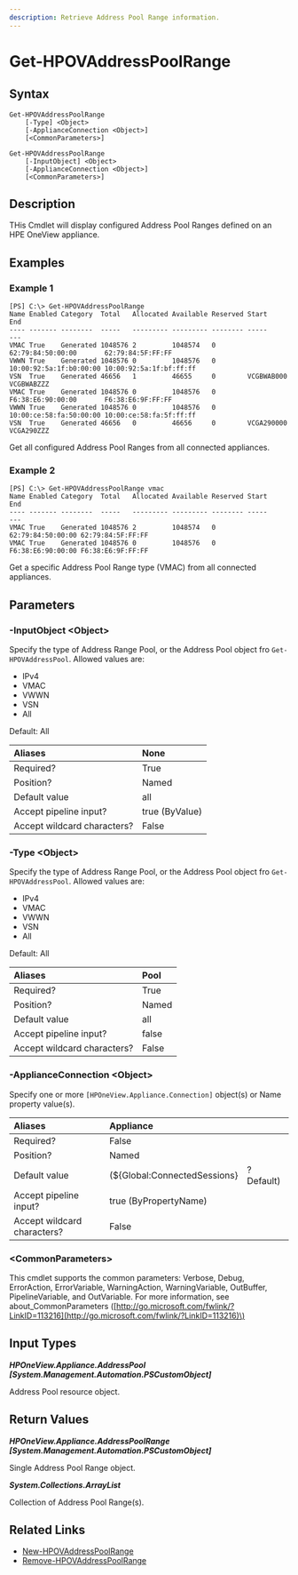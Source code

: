 ```yaml
---
description: Retrieve Address Pool Range information.
---
```


# Get-HPOVAddressPoolRange

## Syntax

```text
Get-HPOVAddressPoolRange
    [-Type] <Object>
    [-ApplianceConnection <Object>]
    [<CommonParameters>]
```

```text
Get-HPOVAddressPoolRange
    [-InputObject] <Object>
    [-ApplianceConnection <Object>]
    [<CommonParameters>]
```

## Description

THis Cmdlet will display configured Address Pool Ranges defined on an HPE OneView appliance.

## Examples

### Example 1

```text
[PS] C:\> Get-HPOVAddressPoolRange
Name Enabled Category  Total   Allocated Available Reserved Start                   End
---- ------- --------  -----   --------- --------- -------- -----                   ---
VMAC True    Generated 1048576 2         1048574   0        62:79:84:50:00:00       62:79:84:5F:FF:FF
VWWN True    Generated 1048576 0         1048576   0        10:00:92:5a:1f:b0:00:00 10:00:92:5a:1f:bf:ff:ff
VSN  True    Generated 46656   1         46655     0        VCGBWAB000              VCGBWABZZZ
VMAC True    Generated 1048576 0         1048576   0        F6:38:E6:90:00:00       F6:38:E6:9F:FF:FF
VWWN True    Generated 1048576 0         1048576   0        10:00:ce:58:fa:50:00:00 10:00:ce:58:fa:5f:ff:ff
VSN  True    Generated 46656   0         46656     0        VCGA290000              VCGA290ZZZ
```

Get all configured Address Pool Ranges from all connected appliances.

### Example 2

```text
[PS] C:\> Get-HPOVAddressPoolRange vmac
Name Enabled Category  Total   Allocated Available Reserved Start             End
---- ------- --------  -----   --------- --------- -------- -----             ---
VMAC True    Generated 1048576 2         1048574   0        62:79:84:50:00:00 62:79:84:5F:FF:FF
VMAC True    Generated 1048576 0         1048576   0        F6:38:E6:90:00:00 F6:38:E6:9F:FF:FF
```

Get a specific Address Pool Range type \(VMAC\) from all connected appliances.

## Parameters

### -InputObject &lt;Object&gt;

Specify the type of Address Range Pool, or the Address Pool object fro `Get-HPOVAddressPool`. Allowed values are:

* IPv4
* VMAC
* VWWN
* VSN
* All

Default: All

| Aliases | None |
| :--- | :--- |
| Required? | True |
| Position? | Named |
| Default value | all |
| Accept pipeline input? | true \(ByValue\) |
| Accept wildcard characters? | False |

### -Type &lt;Object&gt;

Specify the type of Address Range Pool, or the Address Pool object fro `Get-HPOVAddressPool`. Allowed values are:

* IPv4
* VMAC
* VWWN
* VSN
* All

Default: All

| Aliases | Pool |
| :--- | :--- |
| Required? | True |
| Position? | Named |
| Default value | all |
| Accept pipeline input? | false |
| Accept wildcard characters? | False |

### -ApplianceConnection &lt;Object&gt;

Specify one or more `[HPOneView.Appliance.Connection]` object\(s\) or Name property value\(s\).

| Aliases | Appliance |  |
| :--- | :--- | :--- |
| Required? | False |  |
| Position? | Named |  |
| Default value | \(${Global:ConnectedSessions} | ? Default\) |
| Accept pipeline input? | true \(ByPropertyName\) |  |
| Accept wildcard characters? | False |  |

### &lt;CommonParameters&gt;

This cmdlet supports the common parameters: Verbose, Debug, ErrorAction, ErrorVariable, WarningAction, WarningVariable, OutBuffer, PipelineVariable, and OutVariable. For more information, see about\_CommonParameters \([http://go.microsoft.com/fwlink/?LinkID=113216](http://go.microsoft.com/fwlink/?LinkID=113216)\)

## Input Types

_**HPOneView.Appliance.AddressPool \[System.Management.Automation.PSCustomObject\]**_

Address Pool resource object.

## Return Values

_**HPOneView.Appliance.AddressPoolRange \[System.Management.Automation.PSCustomObject\]**_

Single Address Pool Range object.

_**System.Collections.ArrayList**_ 

Collection of Address Pool Range\(s\).

## Related Links

* [New-HPOVAddressPoolRange](new-hpovaddresspoolrange.md)
* [Remove-HPOVAddressPoolRange](remove-hpovaddresspoolrange.md)

